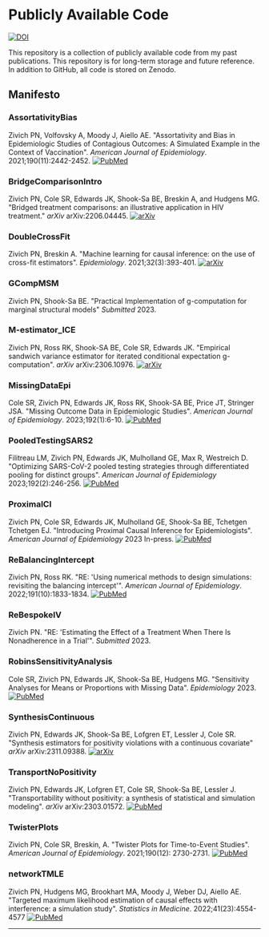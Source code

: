 # Publicly Available Code

[![DOI](https://zenodo.org/badge/258263929.svg)](https://zenodo.org/badge/latestdoi/258263929)

This repository is a collection of publicly available code from my past publications. This repository is for 
long-term storage and future reference. In addition to GitHub, all code is stored on Zenodo.

## Manifesto

### AssortativityBias
Zivich PN, Volfovsky A, Moody J, Aiello AE. "Assortativity and Bias in Epidemiologic Studies of Contagious 
Outcomes: A Simulated Example in the Context of Vaccination". *American Journal of Epidemiology*. 
2021;190(11):2442-2452.
[![PubMed](https://img.shields.io/badge/PubMed-34089053-0047AB.svg)](https://pubmed.ncbi.nlm.nih.gov/34089053/)

### BridgeComparisonIntro
Zivich PN, Cole SR, Edwards JK, Shook-Sa BE, Breskin A, and Hudgens MG. "Bridged treatment comparisons: an illustrative
application in HIV treatment." *arXiv* arXiv:2206.04445.
[![arXiv](https://img.shields.io/badge/arXiv-2206.04445-b31b1b.svg)](https://arxiv.org/abs/2206.04445)

### DoubleCrossFit
Zivich PN, Breskin A. "Machine learning for causal inference: on the use of cross-fit estimators". *Epidemiology*. 
2021;32(3):393-401.
[![arXiv](https://img.shields.io/badge/PubMed-33591058-0047AB.svg)](https://pubmed.ncbi.nlm.nih.gov/33591058/)

### GCompMSM
Zivich PN, Shook-Sa BE. "Practical Implementation of g-computation for marginal structural models" *Submitted* 2023.

### M-estimator_ICE
Zivich PN, Ross RK, Shook-SA BE, Cole SR, Edwards JK. "Empirical sandwich variance estimator for iterated conditional
expectation g-computation". *arXiv* arXiv:2306.10976.
[![arXiv](https://img.shields.io/badge/arXiv-2306.10976-b31b1b.svg)](https://arxiv.org/abs/2306.10976)

### MissingDataEpi
Cole SR, Zivich PN, Edwards JK, Ross RK, Shook-SA BE, Price JT, Stringer JSA. "Missing Outcome Data in Epidemiologic
Studies". *American Journal of Epidemiology*. 2023;192(1):6-10.
[![PubMed](https://img.shields.io/badge/PubMed-36222655-0047AB.svg)](https://pubmed.ncbi.nlm.nih.gov/36222655/)

### PooledTestingSARS2
Filitreau LM, Zivich PN, Edwards JK, Mulholland GE, Max R, Westreich D. "Optimizing SARS-CoV-2 pooled testing strategies
through differentiated pooling for distinct groups". *American Journal of Epidemiology* 2023;192(2):246-256.
[![PubMed](https://img.shields.io/badge/PubMed-36222677-0047AB.svg)](https://pubmed.ncbi.nlm.nih.gov/36222677/)

### ProximalCI
Zivich PN, Cole SR, Edwards JK, Mulholland GE, Shook-Sa BE, Tchetgen Tchetgen EJ. "Introducing Proximal Causal Inference
for Epidemiologists". *American Journal of Epidemiology* 2023 In-press.
[![PubMed](https://img.shields.io/badge/PubMed-37005072-0047AB.svg)](https://pubmed.ncbi.nlm.nih.gov/37005072/)

### ReBalancingIntercept
Zivich PN, Ross RK. "RE: 'Using numerical methods to design simulations: revisiting the balancing intercept'". 
*American Journal of Epidemiology*. 2022;191(10):1833-1834.
[![PubMed](https://img.shields.io/badge/PubMed-35513352-0047AB.svg)](https://pubmed.ncbi.nlm.nih.gov/35513352/)

### ReBespokeIV
Zivich PN. "RE: 'Estimating the Effect of a Treatment When There Is Nonadherence in a Trial'". *Submitted* 2023.

### RobinsSensitivityAnalysis
Cole SR, Zivich PN, Edwards JK, Shook-Sa BE, Hudgens MG. "Sensitivity Analyses for Means or Proportions with Missing
Data". *Epidemiology* 2023.
[![PubMed](https://img.shields.io/badge/PubMed-37155639-0047AB.svg)](https://pubmed.ncbi.nlm.nih.gov/37155639/)

### SynthesisContinuous
Zivich PN, Edwards JK, Shook-Sa BE, Lofgren ET, Lessler J, Cole SR. "Synthesis estimators for positivity violations
with a continuous covariate" *arXiv* arXiv:2311.09388.
[![arXiv](https://img.shields.io/badge/arXiv-2311.09388-b31b1b.svg)](https://arxiv.org/abs/2311.09388)

### TransportNoPositivity
Zivich PN, Edwards JK, Lofgren ET, Cole SR, Shook-Sa BE, Lessler J. "Transportability without positivity: a synthesis
of statistical and simulation modeling". *arXiv* arXiv:2303.01572.
[![PubMed](https://img.shields.io/badge/PubMed-37757864-0047AB.svg)](https://pubmed.ncbi.nlm.nih.gov/37757864/)

### TwisterPlots
Zivich PN, Cole SR, Breskin, A. "Twister Plots for Time-to-Event Studies". *American Journal of Epidemiology*. 
2021;190(12): 2730-2731.
[![PubMed](https://img.shields.io/badge/PubMed-34508263-0047AB.svg)](https://pubmed.ncbi.nlm.nih.gov/34508263/)

### networkTMLE
Zivich PN, Hudgens MG, Brookhart MA, Moody J, Weber DJ, Aiello AE. "Targeted maximum likelihood estimation of causal
effects with interference: a simulation study". *Statistics in Medicine*. 2022;41(23):4554-4577
[![PubMed](https://img.shields.io/badge/PubMed-35852017-0047AB.svg)](https://pubmed.ncbi.nlm.nih.gov/35852017/)

-------------------------------------

